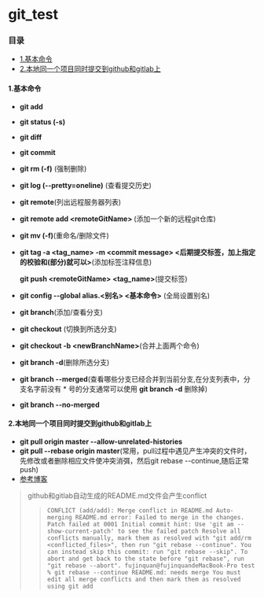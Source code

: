 # git_test

### 目录
* [1.基本命令](#1)
* [2.本地同一个项目同时提交到github和gitlab上](#2)

<h4 id='1'>1.基本命令</h4>

* **git add**
* **git status (-s)**
* **git diff**
* **git commit**
* **git rm (-f)**  (强制删除)
* **git log (--pretty=oneline)**     (查看提交历史)
* **git remote**(列出远程服务器列表)
* **git remote add \<remoteGitName> <url>** (添加一个新的远程git仓库)
* **git mv (-f)**(重命名/删除文件)
* **git tag -a \<tag_name> -m \<commit message> <后期提交标签，加上指定的校验和(部分)就可以>**(添加标签注释信息) 
     
     **git push \<remoteGitName> <tag_name>**(提交标签)
* **git config --global alias.<别名> <基本命令>** (全局设置别名)
* **git branch**(添加/查看分支)
* **git checkout** (切换到所选分支)
* **git checkout -b \<newBranchName>**(合并上面两个命令)
* **git branch -d**(删除所选分支)
* **git branch --merged**(查看哪些分支已经合并到当前分支,在分支列表中，分支名字前没有 * 号的分支通常可以使用 **git branch -d** 删除掉)
* **git branch --no-merged** 

<h4 id='2'>2.本地同一个项目同时提交到github和gitlab上</h4>

* **git pull origin master --allow-unrelated-histories**
* **git pull --rebase origin master**(常用，pull过程中遇见产生冲突的文件时，先修改或者删除相应文件使冲突消弭，然后git rebase --continue,随后正常push)
* [参考博客](https://www.cnblogs.com/kungfupan/p/9967531.html)
>github和gitlab自动生成的README.md文件会产生conflict
>>``CONFLICT (add/add): Merge conflict in README.md
Auto-merging README.md
error: Failed to merge in the changes.
Patch failed at 0001 Initial commit
hint: Use 'git am --show-current-patch' to see the failed patch
Resolve all conflicts manually, mark them as resolved with
"git add/rm <conflicted_files>", then run "git rebase --continue".
You can instead skip this commit: run "git rebase --skip".
To abort and get back to the state before "git rebase", run "git rebase --abort".
fujinquan@fujinquandeMacBook-Pro test % git rebase --continue
README.md: needs merge
You must edit all merge conflicts and then
mark them as resolved using git add``